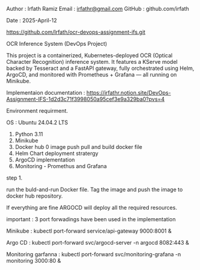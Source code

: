 Author : Irfath Ramiz
Email  : irfathr@gmail.com
GitHub : github.com/irfath

Date : 2025-April-12

https://github.com/Irfath/ocr-devops-assignment-ifs.git


OCR Inference System (DevOps Project)

This project is a containerized, Kubernetes-deployed OCR (Optical Character Recognition) inference system. It features a KServe model backed by Tesseract and a FastAPI gateway, fully orchestrated using Helm, ArgoCD, and monitored with Prometheus + Grafana — all running on Minikube.


Implementaion documentation : https://irfathr.notion.site/DevOps-Assignment-IFS-1d2d3c71f3998050a95cef3e9a329ba0?pvs=4



Environment requirment.

OS :  Ubuntu 24.04.2 LTS

1. Python 3.11
2. Minikube
3. Docker hub 0 image push pull and build docker file
4. Helm Chart deployment stratergy
5. ArgoCD implementation
6. Monitoring - Promethus and Grafana

step 1.

run the buld-and-run Docker file.
Tag the image and push the image to docker hub repository. 

If everything are fine ARGOCD will deploy all the required resources.



important : 3 port forwadings have been used in the implementation

Minikube  : 
kubectl port-forward service/api-gateway 9000:8001 &

Argo CD  : 
kubectl port-forward svc/argocd-server -n argocd 8082:443 &


Monitoring garfanna :
kubectl port-forward svc/monitoring-grafana -n monitoring 3000:80 &


